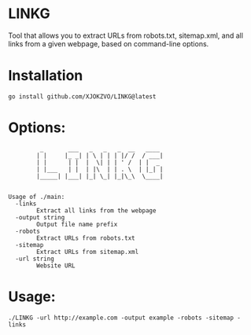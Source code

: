 # LINKG
Tool that allows you to extract URLs from robots.txt, sitemap.xml, and all links from a given webpage, based on command-line options.

# Installation
```
go install github.com/XJOKZVO/LINKG@latest
```

# Options:
```
         _       ___   _   _   _  __   ____  
        | |     |_ _| | \ | | | |/ /  / ___| 
        | |      | |  |  \| | | ' /  | |  _  
        | |___   | |  | |\  | | . \  | |_| | 
        |_____| |___| |_| \_| |_|\_\  \____| 
                                                                           

Usage of ./main:
  -links
        Extract all links from the webpage
  -output string
        Output file name prefix
  -robots
        Extract URLs from robots.txt
  -sitemap
        Extract URLs from sitemap.xml
  -url string
        Website URL
```
# Usage:
```
./LINKG -url http://example.com -output example -robots -sitemap -links
```
